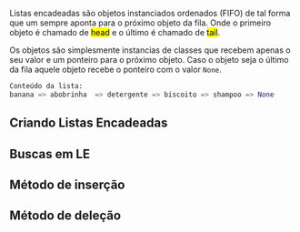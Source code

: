 Listas encadeadas são objetos instanciados ordenados (FIFO) de tal forma que um sempre aponta para o próximo objeto da fila. Onde o primeiro objeto é chamado de <mark class="hltr-yellow">head</mark> e o último é chamado de <mark class="hltr-yellow">tail</mark>. 

Os objetos são simplesmente instancias de classes que recebem apenas o seu valor e um ponteiro para o próximo objeto. Caso o objeto seja o último da fila aquele objeto recebe o ponteiro com o valor `None`. 

```python
Conteúdo da lista: 
banana => abobrinha  => detergente => biscoito => shampoo => None
```

## Criando Listas Encadeadas


## Buscas em LE


## Método de inserção


## Método de deleção

